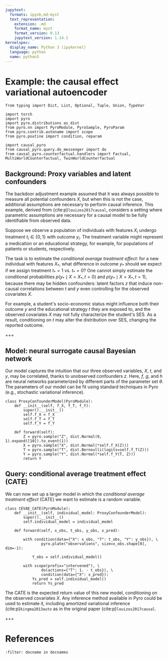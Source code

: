 ```yaml
---
jupytext:
  formats: ipynb,md:myst
  text_representation:
    extension: .md
    format_name: myst
    format_version: 0.13
    jupytext_version: 1.14.1
kernelspec:
  display_name: Python 3 (ipykernel)
  language: python
  name: python3
---
```


# Example: the causal effect variational autoencoder

```{code-cell} ipython3
from typing import Dict, List, Optional, Tuple, Union, TypeVar

import torch
import pyro
import pyro.distributions as dist
from pyro.nn import PyroModule, PyroSample, PyroParam
from pyro.contrib.autoname import scope
from pyro.poutine import condition, reparam

import causal_pyro
from causal_pyro.query.do_messenger import do
from causal_pyro.counterfactual.handlers import Factual, MultiWorldCounterfactual, TwinWorldCounterfactual
```

## Background: Proxy variables and latent confounders

The backdoor adjustment example assumed that it was always possible to measure all
potential confounders $X$, but when this is not the case, additional
assumptions are necessary to perform causal inference. This example,
derived from {cite:p}`louizos2017causal`, considers a setting where parametric
assumptions are necessary for a causal model to be fully identifiable
from observed data.

Suppose we observe a population of individuals with features $X_i$
undergo treatment $t_i \in \{0, 1\}$ with outcome $y_i$. The treatment
variable might represent a medication or an educational strategy, for
example, for populations of patients or students, respectively.

The task
is to estimate the *conditional average treatment effect*: for a new
individual with features $X_*$, what difference in outcome $y_*$ should
we expect if we assign treatment $t_* = 1$ vs. $t_* = 0$? One cannot
simply estimate the conditional probabilities
$p(y_* \mid X = X_*, t = 0)$ and $p(y_* \mid X = X_*, t = 1)$, because
there may be hidden confounders: latent factors $z$ that induce
non-causal correlations between $t$ and $y$ even controlling for the
observed covariates $X$. 

For example, a student's socio-economic status
might influence both their outcome $y$ and the educational strategy $t$
they are exposed to, and the observed covariates $X$ may not fully
characterize the student's SES. As a result, conditioning on $t$ may
alter the distribution over SES, changing the reported outcome.


+++

## Model: neural surrogate causal Bayesian network

Our model captures the intuition that our three observed variables, $X$,
$t$, and $y$, may be correlated, thanks to unobserved confounders $z$.
Here, $f$, $g$, and $h$ are neural networks parameterized by different
parts of the parameter set $\theta$. The parameters of our model can be fit
using standard techniques in Pyro (e.g., stochastic variational
inference).

```{code-cell} ipython3
class ProxyConfounderModel(PyroModule):
    def __init__(self, f_X, f_T, f_Y):
        super().__init__()
        self.f_X = f_X
        self.f_T = f_T
        self.f_Y = f_Y

    def forward(self):
        Z = pyro.sample("Z", dist.Normal(0, 1).expand([10]).to_event(1))
        X = pyro.sample("X", dist.Normal(*self.f_X(Z)))
        T = pyro.sample("T", dist.Bernoulli(logits=self.f_T(Z)))
        Y = pyro.sample("Y", dist.Normal(*self.f_Y(T, Z)))
        return Y
```

## Query: conditional average treatment effect (CATE)

We can now set up a larger model in which the *conditional average
treatment effect* (CATE) we want to estimate is a random variable.

```{code-cell} ipython3
class CEVAE_CATE(PyroModule):
    def __init__(self, individual_model: ProxyConfounderModel):
        super().__init__()
        self.individual_model = individual_model

    def forward(self, x_obs, t_obs, y_obs, x_pred):

        with condition(data={"X": x_obs, "T": t_obs, "Y": y_obs}), \
                pyro.plate("observations", size=x_obs.shape[0], dim=-1):

            Y_obs = self.individual_model()

        with scope(prefix="intervened"), \
                do(actions={"T": 1. - t_obs}), \
                condition(data={"X": x_pred}):
            Ys_pred = self.individual_model()
            return Ys_pred
```

The CATE is the expected return value of this new model, conditioning on
the observed covariates $X$. Any inference method available in Pyro
could be used to estimate it, including amortized variational inference
{cite:p}`kingma2013auto` as in the original paper {cite:p}`louizos2017causal`.

+++

# References

```{bibliography}
:filter: docname in docnames
```

```{code-cell} ipython3

```
